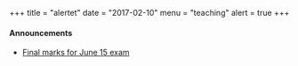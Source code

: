 +++
title = "alertet"
date = "2017-02-10"
menu = "teaching"
alert = true
+++

#### Announcements
- [Final marks for June 15 exam](../et_final)
